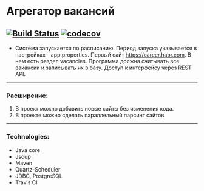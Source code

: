 # Агрегатор вакансий
[![Build Status](https://www.travis-ci.com/Mosquitosd3/job4j_grabber.svg?branch=master)](https://www.travis-ci.com/MichaelZalogin/grabber)
[![codecov](https://codecov.io/gh/Mosquitosd3/job4j_grabber/branch/master/graph/badge.svg)](https://codecov.io/gh/MichaelZalogin/grabber)
---
* Система запускается по расписанию.
  Период запуска указывается в настройках - app.properties.
  Первый сайт https://career.habr.com. В нем есть раздел vacancies.
  Программа должна считывать все вакансии и записывать их в базу.
  Доступ к интерфейсу через REST API.

___

### Расширение:
1. В проект можно добавить новые сайты без изменения кода.
2. В проекте можно сделать параллельный парсинг сайтов.
___
### Technologies:
* Java core
* Jsoup
* Maven
* Quartz-Scheduler
* JDBC, PostgreSQL
* Travis CI
